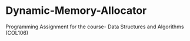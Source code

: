 # Dynamic-Memory-Allocator
Programming Assignment for the course- Data Structures and Algorithms (COL106)
